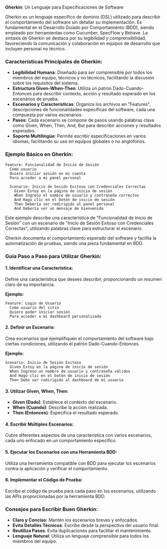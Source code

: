 **Gherkin**: Un Lenguaje para Especificaciones de Software

Gherkin es un lenguaje específico de dominio (DSL) utilizado para describir el comportamiento del software sin detallar su implementación. Es fundamental en el Desarrollo Guiado por Comportamiento (BDD), siendo empleado por herramientas como Cucumber, SpecFlow y Behave. La sintaxis de Gherkin se destaca por su legibilidad y comprensibilidad, favoreciendo la comunicación y colaboración en equipos de desarrollo que incluyen personal no técnico.

### Características Principales de Gherkin:

- **Legibilidad Humana**: Diseñado para ser comprensible por todos los miembros del equipo, técnicos y no técnicos, facilitando la discusión sobre los requisitos del sistema.
- **Estructura Given-When-Then**: Utiliza un patrón Dado-Cuando-Entonces para describir contexto, acción y resultado esperado en los escenarios de prueba.
- **Escenarios y Características**: Organiza los archivos en "Features", descripciones de funcionalidades específicas del software, cada una compuesta por varios escenarios.
- **Pasos**: Cada escenario se compone de pasos usando palabras clave como Given, When, Then, And, But para describir acciones y resultados esperados.
- **Soporte Multilingüe**: Permite escribir especificaciones en varios idiomas, facilitando su uso en equipos globales o no anglófonos.

### Ejemplo Básico en Gherkin:

```gherkin
Feature: Funcionalidad de Inicio de Sesión
  Como usuario
  Quiero iniciar sesión en mi cuenta
  Para acceder a mi panel personal

  Scenario: Inicio de Sesión Exitoso con Credenciales Correctas
    Given Estoy en la página de inicio de sesión
    When Ingreso el nombre de usuario y contraseña correctos
    And Hago clic en el botón de inicio de sesión
    Then Debería ser redirigido al panel personal
    And Debería ver un mensaje de bienvenida
```

Este ejemplo describe una característica de "Funcionalidad de Inicio de Sesión" con un escenario de "Inicio de Sesión Exitoso con Credenciales Correctas", utilizando palabras clave para estructurar el escenario.

Gherkin documenta el comportamiento esperado del software y facilita la automatización de pruebas, siendo una pieza fundamental en BDD.

### Guía Paso a Paso para Utilizar Gherkin:

#### 1. Identificar una Característica:

Define una característica que desees describir, proporcionando un resumen claro de su importancia.

**Ejemplo:**
```gherkin
Feature: Login de Usuario
  Como usuario del sitio
  Quiero poder iniciar sesión
  Para acceder a mi dashboard personalizado
```

#### 2. Definir un Escenario:

Crea escenarios que ejemplifiquen el comportamiento del software bajo ciertas condiciones, utilizando el patrón Dado-Cuando-Entonces.

**Ejemplo:**
```gherkin
Scenario: Inicio de Sesión Exitoso
  Given Estoy en la página de inicio de sesión
  When Ingreso un nombre de usuario y contraseña válidos
  And Hago clic en el botón de inicio de sesión
  Then Debo ser redirigido al dashboard de mi usuario
```

#### 3. Utilizar Given, When, Then:

- **Given (Dado)**: Establece el contexto del escenario.
- **When (Cuando)**: Describe la acción realizada.
- **Then (Entonces)**: Especifica el resultado esperado.

#### 4. Escribir Múltiples Escenarios:

Cubre diferentes aspectos de una característica con varios escenarios, cada uno enfocado en un comportamiento específico.

#### 5. Ejecutar los Escenarios con una Herramienta BDD:

Utiliza una herramienta compatible con BDD para ejecutar los escenarios contra la aplicación y verificar el comportamiento.

#### 6. Implementar el Código de Prueba:

Escribe el código de prueba para cada paso en los escenarios, utilizando las APIs proporcionadas por la herramienta BDD.

### Consejos para Escribir Buen Gherkin:

- **Claro y Conciso**: Mantén los escenarios breves y enfocados.
- **Evita Detalles Técnicos**: Escribe desde la perspectiva del usuario final.
- **Reutiliza Pasos**: Evita duplicaciones para facilitar el mantenimiento.
- **Lenguaje Natural**: Utiliza un lenguaje comprensible para todos los miembros del equipo.